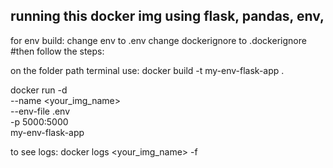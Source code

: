 ## running this docker img using flask, pandas, env,

for env build:
change env to .env
change dockerignore to .dockerignore
#then follow the steps:

on the folder path terminal use:
                <you img build>
docker build -t my-env-flask-app .

docker run -d \
  --name <your_img_name> \
  --env-file .env \
  -p 5000:5000 \
  my-env-flask-app

to see logs:
docker logs <your_img_name> -f
